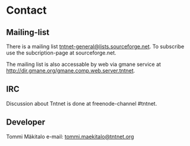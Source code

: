 Contact
=======

Mailing-list
------------

There is a mailing list tntnet-general@lists.sourceforge.net. To subscribe use the subcription-page at sourceforge.net.

The mailing list is also accessable by web via gmane service at http://dir.gmane.org/gmane.comp.web.server.tntnet.

IRC
---

Discussion about Tntnet is done at freenode-channel #tntnet.

Developer
---------

Tommi Mäkitalo
e-mail: tommi.maekitalo@tntnet.org 
